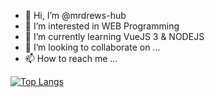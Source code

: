 - 👋 Hi, I’m @mrdrews-hub
- 👀 I’m interested in WEB Programming
- 🌱 I’m currently learning VueJS 3 & NODEJS
- 💞️ I’m looking to collaborate on ...
- 📫 How to reach me ...

[![Top Langs](https://github-readme-stats.vercel.app/api/top-langs/?username=mrdrews-hub&layout=compact)](https://www.github.com/mrdrews-hub/)
<!---
mrdrews-hub/mrdrews-hub is a ✨ special ✨ repository because its `README.md` (this file) appears on your GitHub profile.
You can click the Preview link to take a look at your changes.
--->
